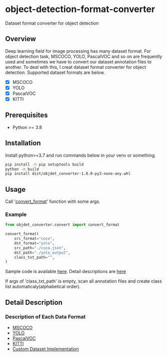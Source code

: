 # object-detection-format-converter

Dataset format converter for object detection

## Overview
Deep learning field for image processing has many dataset format. For object detection task, MSCOCO, YOLO, PascalVOC and so on are frequently used and sometimes we have to convert our dataset annotation files to another. To deal with this, I creat dataset format converter for object detection. Supported dataset formats are below.

* [x] MSCOCO  
* [x] YOLO
* [x] PascalVOC  
* [x] KITTI

## Prerequisites
* Python >= 3.8

## Installation
Install python>=3.7 and run commands below in your venv or something.
```bash
pip install -U pip setuptools build
python -m build
pip install dist/objdet_converter-1.0.0-py3-none-any.whl
```

## Usage
Call '[convert_format](./objdet_converter/utils/convert.py)' function with some args.
### Example
```python
from objdet_converter.convert import convert_format

convert_format(
    src_format="coco",
    dst_format="yolo",
    src_path="./coco.json",
    dst_path="./yolo_output",
    class_txt_path="",
)
```
Sample code is available [here](./sample.py). Detail descriptions are [here](#description-of-each-data-format)

If args of 'class_txt_path' is empty, scan all annotation files and create class list automaticaly(alphabetical order).

## Detail Description 
### Description of Each Data Format
* [MSCOCO](./docs/README_mscoco.md)
* [YOLO](./docs/README_yolo.md)
* [PascalVOC](./docs/README_pascalvoc.md)
* [KITTI](./docs/README_kitti.md)
* [Custom Dataset Implementation](./docs/README_custom.md)

